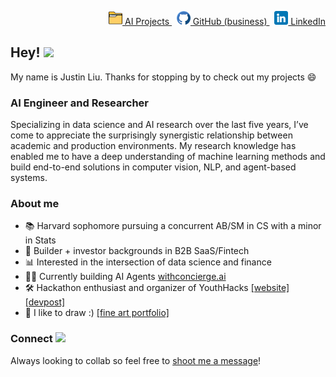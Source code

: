 <p align="right">
  <a href="https://docs.google.com/document/d/1S3WUdfQ0ICWj9T1GiX67JinOKaM6TurP2lYOcBAxF6o/edit?usp=sharing">
    <img src="images/portfolio.png" alt="AI Projects" width="22" height="22"> AI Projects
  </a> &nbsp;
  
  <a href="https://github.com/justin-concierge">
    <img src="images/github.png" alt="GitHub" width="22" height="22"> GitHub (business)
  </a> &nbsp; 
  
  <a href="https://www.linkedin.com/in/justin-liu-profile/">
    <img src="images/linkedin.png" alt="LinkedIn" width="22" height="22"> LinkedIn
  </a>
</p>

## Hey! <img src="https://raw.githubusercontent.com/MartinHeinz/MartinHeinz/master/wave.gif" width="25px">

My name is Justin Liu. Thanks for stopping by to check out my projects 😄

### AI Engineer and Researcher
Specializing in data science and AI research over the last five years, I’ve come to appreciate the surprisingly synergistic relationship between academic and production environments. My research knowledge has enabled me to have a deep understanding of machine learning methods and build end-to-end solutions in computer vision, NLP, and agent-based systems.

### About me
  - 📚 Harvard sophomore pursuing a concurrent AB/SM in CS with a minor in Stats
  - 🌱 Builder + investor backgrounds in B2B SaaS/Fintech
  - 📊 Interested in the intersection of data science and finance
  - 👨‍💻 Currently building AI Agents [withconcierge.ai](https://www.withconcierge.ai/)
  - 🛠️ Hackathon enthusiast and organizer of YouthHacks [[website]](https://youthincode.github.io/YouthHacks/) [[devpost]](https://youthhacks-14264.devpost.com/)
  - 🎨 I like to draw :) [[fine art portfolio]](https://drive.google.com/drive/folders/1do3AtKXgfbHc8bk6n5xVtp7VWuLSIiPI?usp=sharing)

### Connect <img src='https://raw.githubusercontent.com/ShahriarShafin/ShahriarShafin/main/Assets/handshake.gif' width="65px">

Always looking to collab so feel free to [shoot me a message](mailto:justin_liu@college.harvard.edu)!
